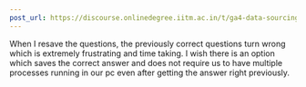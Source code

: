 ```yaml
---
post_url: https://discourse.onlinedegree.iitm.ac.in/t/ga4-data-sourcing-discussion-thread-tds-jan-2025/165959/196
---
```

When I resave the questions, the previously correct questions turn wrong which is extremely frustrating and time taking. I wish there is an option which saves the correct answer and does not require us to have multiple processes running in our pc even after getting the answer right previously.